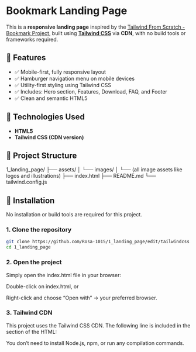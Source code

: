 # Bookmark Landing Page

This is a **responsive landing page** inspired by the [Tailwind From Scratch - Bookmark Project](https://tailwindfromscratch.com/website-projects/bookmark/index.html#features), built using **[Tailwind CSS](https://tailwindcss.com/)** via **CDN**, with no build tools or frameworks required.

## 🚀 Features

- ✅ Mobile-first, fully responsive layout
- ✅ Hamburger navigation menu on mobile devices
- ✅ Utility-first styling using Tailwind CSS
- ✅ Includes: Hero section, Features, Download, FAQ, and Footer
- ✅ Clean and semantic HTML5

## 🔧 Technologies Used

- **HTML5**
- **Tailwind CSS (CDN version)**

## 📁 Project Structure

1_landing_page/
├── assets/
│   └── images/
│       └── (all image assets like logos and illustrations)
├── index.html
├── README.md
└── tailwind.config.js

## 🔧 Installation

No installation or build tools are required for this project.

### 1. Clone the repository

```bash
git clone https://github.com/Rosa-1015/1_landing_page/edit/tailwindcss
cd 1_landing_page
```

### 2. Open the project
Simply open the index.html file in your browser:

Double-click on index.html, or

Right-click and choose “Open with” → your preferred browser.

### 3. Tailwind CDN
This project uses the Tailwind CSS CDN. The following line is included in the <head> section of the HTML:
<script src="https://cdn.tailwindcss.com"></script>

You don’t need to install Node.js, npm, or run any compilation commands.
